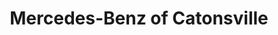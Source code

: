 ---
title: "Mercedes-Benz of Catonsville"
url: /catonsville/mercedes-benz-of-catonsville/
shop: car
---
